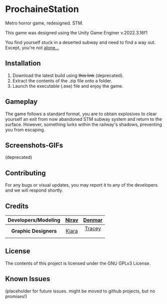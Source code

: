 # ProchaineStation
Metro horror game, redesigned. STM.

This game was designed using the Unity Game Enginer v.2022.3.16f1

You find yourself stuck in a deserted subway and need to find a way out. Except, you're not [alone...](https://cdn.discordapp.com/attachments/494672371320356864/1111089316823842906/NotAlone.jpg)

## Installation

1. Download the latest build using ~~this link~~ (deprecated).
2. Extract the contents of the .zip file onto a folder.
3. Launch the executable (.exe) file and enjoy the game.

## Gameplay
The game follows a standard format, you are to obtain explosives to clear yourself an exit from now abandoned STM subway system and return to the surface. However, something lurks within the railway's shadows, preventing you from escaping.

## Screenshots-GIFs
(deprecated)

## Contributing
For any bugs or visual updates, you may report it to any of the developers and we will respond shortly.

## Credits
| Developers/Modeling | <a href="https://github.com/Niravanaa">Nirav</a> | <a href="https://github.com/getll">Denmar</a> |
| :---: | :---: | :---: |
| <b>Graphic Designers</b> | <a href="https://github.com/Kiararara">Kiara</a> | <a href="https://github.com/TraceyV">Tracey</a></p> |

## License
The contents of this project is licensed under the GNU GPLv3 License.

## Known Issues
(placeholder for future issues. might be moved to github projects, but no promises!)

